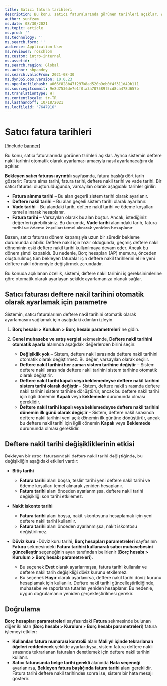 ```yaml
---
title: Satıcı fatura tarihleri
description: Bu konu, satıcı faturalarında görünen tarihleri açıklar. Ayrıca sistemin deftere nakil tarihini otomatik olarak ayarlaması amacıyla nasıl ayarlanacağını da açıklar.
author: sunfzam
ms.date: 08/30/2021
ms.topic: article
ms.prod: ''
ms.technology: ''
ms.search.form: ''
audience: Application User
ms.reviewer: roschlom
ms.custom: intro-internal
ms.assetid: ''
ms.search.region: Global
ms.author: shpandey
ms.search.validFrom: 2021-08-30
ms.dyn365.ops.version: 10.0.23
ms.openlocfilehash: a066f828b47f297b8ad520b9eb0f4f311d49b111
ms.sourcegitcommit: 9e8d7536de7e1f01a3a707589f5cd8ca478d657b
ms.translationtype: HT
ms.contentlocale: tr-TR
ms.lasthandoff: 10/18/2021
ms.locfileid: "7647916"
---
```

# <a name="vendor-invoice-dates"></a>Satıcı fatura tarihleri

[!include [banner](../includes/banner.md)]

Bu konu, satıcı faturalarında görünen tarihleri açıklar. Ayrıca sistemin deftere nakil tarihini otomatik olarak ayarlaması amacıyla nasıl ayarlanacağını da açıklar.

**Bekleyen satıcı faturası ayrıntılı** sayfasında, fatura başlığı dört tarih gösterir: Fatura alma tarihi, fatura tarihi, deftere nakil tarihi ve vade tarihi. Bir satıcı faturası oluşturulduğunda, varsayılan olarak aşağıdaki tarihler girilir:

- **Fatura alınma tarihi** – Bu alan geçerli sistem tarihi olarak ayarlanır.
- **Deftere nakil tarihi** – Bu alan geçerli sistem tarihi olarak ayarlanır. 
- **Vade tarihi** – Bu alandaki tarih, deftere nakil tarihi ve ödeme koşulları temel alınarak hesaplanır.
- **Fatura tarihi** – Varsayılan olarak bu alan boştur. Ancak, istediğiniz değerleri girebilirsiniz. Bu durumda, **Vade tarihi** alanındaki tarih, fatura tarihi ve ödeme koşulları temel alınarak yeniden hesaplanır.

Bazen, satıcı faturası dönem kapanışıyla uzun bir süredir bekleme durumunda olabilir. Deftere nakil için hazır olduğunda, geçmiş deftere nakil döneminin eski deftere nakil tarihi kullanılmaya devam eder. Ancak bu dönem şimdi kapatıldı. Bu nedenle, Borç hesapları (AP) memuru, önceden oluşturulmuş tüm bekleyen faturalar için deftere nakil tarihlerini el ile yeni deftere nakil dönemiyle değiştirmek zorundadır.

Bu konuda açıklanan özellik, sistemi, deftere nakil tarihini iş gereksinimlerine göre otomatik olarak ayarlayan şekilde ayarlamanıza olanak sağlar.

## <a name="parameter-for-automatically-adjusting-the-vendor-invoice-posting-date"></a>Satıcı faturası deftere nakil tarihini otomatik olarak ayarlamak için parametre

Sistemin, satıcı faturalarının deftere nakil tarihini otomatik olarak ayarlamasını sağlamak için aşağıdaki adımları izleyin.

1.  **Borç hesabı \> Kurulum \> Borç hesabı parametreleri**'ne gidin.
2.  **Genel muhasebe ve satış vergisi** sekmesinde, **Deftere nakil tarihini otomatik ayarla** alanında aşağıdaki değerlerden birini seçin:

    - **Değişiklik yok** – Sistem, deftere nakil sırasında deftere nakil tarihini otomatik olarak değiştirmez. Bu değer, varsayılan olarak seçilir.
    - **Deftere nakil tarihini her zaman sistem tarihine değiştir** – Sistem deftere nakil sırasında deftere nakil tarihini sistem tarihine otomatik olarak değiştirir.
    - **Deftere nakil tarihi kapalı veya beklemedeyse deftere nakil tarihini sistem tarihi olarak değiştir** – Sistem, deftere nakil sırasında deftere nakil tarihini sistem tarihine dönüştürür, ancak bu deftere nakil tarihi için ilgili dönemin **Kapalı** veya **Beklemede** durumunda olması gereklidir.
    - **Deftere nakil tarihi kapalı veya beklemedeyse deftere nakil tarihini dönemin ilk günü olarak değiştir** – Sistem, deftere nakil sırasında deftere nakil tarihini yeni açık dönemin ilk gününe dönüştürür, ancak bu deftere nakil tarihi için ilgili dönemin **Kapalı** veya **Beklemede** durumunda olması gereklidir.

## <a name="impact-of-posting-date-changes"></a>Deftere nakil tarihi değişikliklerinin etkisi

Bekleyen bir satıcı faturasındaki deftere nakil tarihi değiştiğinde, bu değişikliğin aşağıdaki etkileri vardır:

- **Bitiş tarihi**

    - **Fatura tarihi** alanı boşsa, teslim tarihi yeni deftere nakil tarihi ve ödeme koşulları temel alınarak yeniden hesaplanır.
    - **Fatura tarihi** alanı önceden ayarlanmışsa, deftere nakil tarihi değişikliği son tarihi etkilemez.

- **Nakit iskonto tarihi**

    - **Fatura tarihi** alanı boşsa, nakit iskontosunu hesaplamak için yeni deftere nakil tarihi kullanılır.
    - **Fatura tarihi** alanı önceden ayarlanmışsa, nakit iskontosu değiştirilmez.

- **Döviz kuru** -Döviz kuru tarihi, **Borç hesapları parametreleri** sayfasının **Fatura** sekmesindeki **Fatura tarihini kullanarak satıcı muhasebesini güncelleştir** seçeneğinin ayarı tarafından belirlenir (**Borç hesabı \> Kurulum \> Borç hesabı parametreleri**).

    - Bu seçenek **Evet** olarak ayarlanmışsa, fatura tarihi kullanılır ve deftere nakil tarih değişikliği döviz kurunu etkilemez.
    - Bu seçenek **Hayır** olarak ayarlanırsa, deftere nakil tarihi döviz kurunu hesaplamak için kullanılır. Deftere nakil tarihi güncelleştirildiğinde, muhasebe ve raporlama tutarları yeniden hesaplanır. Bu nedenle, uygun doğrulamanın yeniden gerçekleştirilmesi gerekir.

## <a name="validation"></a>Doğrulama

**Borç hesapları parametreleri** sayfasındaki **Fatura** sekmesinde bulunan diğer iki alan (**Borç hesabı \> Kurulum \> Borç hesabı parametreleri**) fatura işlemeyi etkiler:

- **Kullanılan fatura numarası kontrolü** alanı **Mali yıl içinde tekrarlanan öğeleri reddedecek** şekilde ayarlandıysa, sistem fatura deftere nakli sırasında tekrarlanan faturaları denetlemek için deftere nakil tarihini kullanır.
- **Satıcı faturasında belge tarihi gerekli** alanında **Hata seçeneği** ayarlanırsa, **Bekleyen fatura başlığında fatura tarihi** alanı gereklidir. Fatura tarihi deftere nakil tarihinden sonra ise, sistem bir hata mesajı gösterir.
